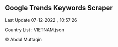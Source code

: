 

## Google Trends Keywords Scraper 
 
Last Update 07-12-2022 , 10:57:26

Country List :
VIETNAM.json



© Abdul Muttaqin 
